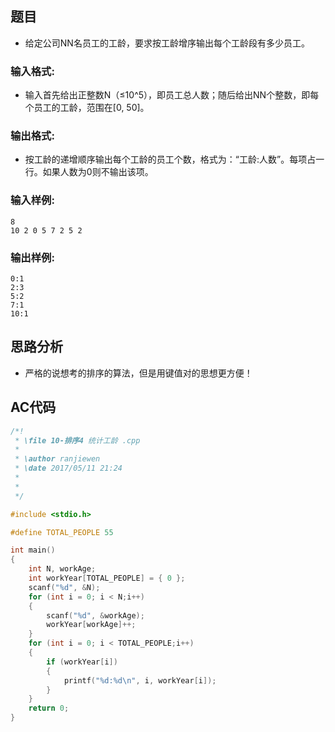 ## 题目

- 给定公司NN名员工的工龄，要求按工龄增序输出每个工龄段有多少员工。

### 输入格式:

- 输入首先给出正整数N（≤10^5），即员工总人数；随后给出NN个整数，即每个员工的工龄，范围在[0, 50]。

### 输出格式:

- 按工龄的递增顺序输出每个工龄的员工个数，格式为：“工龄:人数”。每项占一行。如果人数为0则不输出该项。

### 输入样例:

```
8
10 2 0 5 7 2 5 2
```
### 输出样例:

```
0:1
2:3
5:2
7:1
10:1
```
## 思路分析

- 严格的说想考的排序的算法，但是用键值对的思想更方便！

## AC代码

```C
/*!
 * \file 10-排序4 统计工龄 .cpp
 *
 * \author ranjiewen
 * \date 2017/05/11 21:24
 *
 * 
 */

#include <stdio.h>

#define TOTAL_PEOPLE 55

int main()
{
	int N, workAge;
	int workYear[TOTAL_PEOPLE] = { 0 };
	scanf("%d", &N);
	for (int i = 0; i < N;i++)
	{
		scanf("%d", &workAge);
		workYear[workAge]++;
	}
	for (int i = 0; i < TOTAL_PEOPLE;i++)
	{
		if (workYear[i])
		{
			printf("%d:%d\n", i, workYear[i]);
		}
	}
	return 0;
}

```
